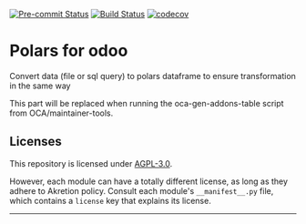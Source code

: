 
<!-- /!\ Non OCA Context : Set here the badge of your runbot / runboat instance. -->
[![Pre-commit Status](https://github.com/Akretion/polars-odoo/actions/workflows/pre-commit.yml/badge.svg?branch=18.0)](https://github.com/Akretion/polars-odoo/actions/workflows/pre-commit.yml?query=branch%3A18.0)
[![Build Status](https://github.com/Akretion/polars-odoo/actions/workflows/test.yml/badge.svg?branch=18.0)](https://github.com/Akretion/polars-odoo/actions/workflows/test.yml?query=branch%3A18.0)
[![codecov](https://codecov.io/gh/Akretion/polars-odoo/branch/18.0/graph/badge.svg)](https://codecov.io/gh/Akretion/polars-odoo)
<!-- /!\ Non OCA Context : Set here the badge of your translation instance. -->

<!-- /!\ do not modify above this line -->

# Polars for odoo

Convert data (file or sql query) to polars dataframe to ensure transformation in the same way

<!-- /!\ do not modify below this line -->

<!-- prettier-ignore-start -->

[//]: # (addons)

This part will be replaced when running the oca-gen-addons-table script from OCA/maintainer-tools.

[//]: # (end addons)

<!-- prettier-ignore-end -->

## Licenses

This repository is licensed under [AGPL-3.0](LICENSE).

However, each module can have a totally different license, as long as they adhere to Akretion
policy. Consult each module's `__manifest__.py` file, which contains a `license` key
that explains its license.

----
<!-- /!\ Non OCA Context : Set here the full description of your organization. -->
